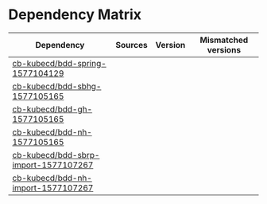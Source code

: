 # Dependency Matrix

Dependency | Sources | Version | Mismatched versions
---------- | ------- | ------- | -------------------
[cb-kubecd/bdd-spring-1577104129](https://github.com/cb-kubecd/bdd-spring-1577104129.git) |  | []() | 
[cb-kubecd/bdd-sbhg-1577105165](https://github.com/cb-kubecd/bdd-sbhg-1577105165.git) |  | []() | 
[cb-kubecd/bdd-gh-1577105165](https://github.com/cb-kubecd/bdd-gh-1577105165.git) |  | []() | 
[cb-kubecd/bdd-nh-1577105165](https://github.com/cb-kubecd/bdd-nh-1577105165.git) |  | []() | 
[cb-kubecd/bdd-sbrp-import-1577107267](https://github.com/cb-kubecd/bdd-sbrp-import-1577107267.git) |  | []() | 
[cb-kubecd/bdd-nh-import-1577107267](https://github.com/cb-kubecd/bdd-nh-import-1577107267.git) |  | []() | 
